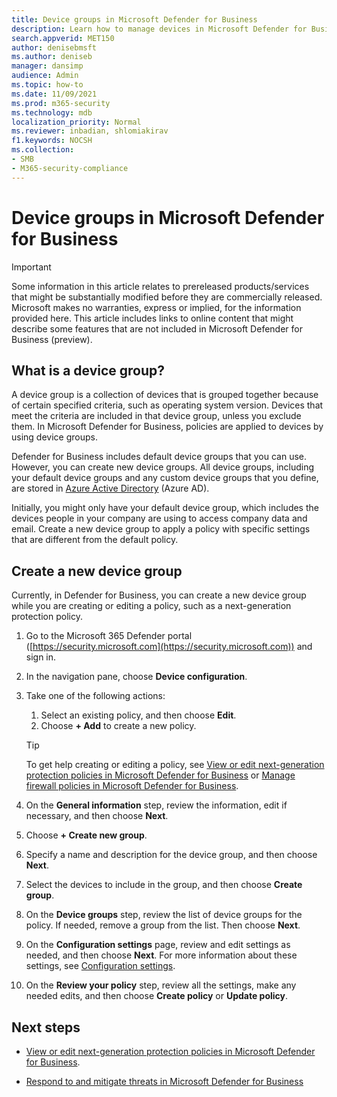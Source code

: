 ```yaml
---
title: Device groups in Microsoft Defender for Business
description: Learn how to manage devices in Microsoft Defender for Business
search.appverid: MET150
author: denisebmsft
ms.author: deniseb
manager: dansimp 
audience: Admin
ms.topic: how-to
ms.date: 11/09/2021
ms.prod: m365-security
ms.technology: mdb
localization_priority: Normal
ms.reviewer: inbadian, shlomiakirav
f1.keywords: NOCSH 
ms.collection: 
- SMB
- M365-security-compliance
---
```


# Device groups in Microsoft Defender for Business

> [!IMPORTANT]
> Some information in this article relates to prereleased products/services that might be substantially modified before they are commercially released. Microsoft makes no warranties, express or implied, for the information provided here. This article includes links to online content that might describe some features that are not included in Microsoft Defender for Business (preview).

## What is a device group?

A device group is a collection of devices that is grouped together because of certain specified criteria, such as operating system version. Devices that meet the criteria are included in that device group, unless you exclude them. In Microsoft Defender for Business, policies are applied to devices by using device groups. 

Defender for Business includes default device groups that you can use. However, you can create new device groups. All device groups, including your default device groups and any custom device groups that you define, are stored in [Azure Active Directory](/azure/active-directory/fundamentals/active-directory-whatis) (Azure AD).

Initially, you might only have your default device group, which includes the devices people in your company are using to access company data and email. Create a new device group to apply a policy with specific settings that are different from the default policy.

## Create a new device group

Currently, in Defender for Business, you can create a new device group while you are creating or editing a policy, such as a next-generation protection policy. 

1. Go to the Microsoft 365 Defender portal ([https://security.microsoft.com](https://security.microsoft.com)) and sign in.

2. In the navigation pane, choose **Device configuration**. 

3. Take one of the following actions:

    1. Select an existing policy, and then choose **Edit**.
    2. Choose **+ Add** to create a new policy.

    > [!TIP]
    > To get help creating or editing a policy, see [View or edit next-generation protection policies in Microsoft Defender for Business](mdb-manage-next-generation-protection.md) or [Manage firewall policies in Microsoft Defender for Business](mdb-manage-firewall.md).

4. On the **General information** step, review the information, edit if necessary, and then choose **Next**.

5. Choose **+ Create new group**. 

6. Specify a name and description for the device group, and then choose **Next**.

7. Select the devices to include in the group, and then choose **Create group**.

8. On the **Device groups** step, review the list of device groups for the policy. If needed, remove a group from the list. Then choose **Next**.

9. On the **Configuration settings** page, review and edit settings as needed, and then choose **Next**. For more information about these settings, see [Configuration settings](mdb-next-gen-configuration-settings.md).

10. On the **Review your policy** step, review all the settings, make any needed edits, and then choose **Create policy** or **Update policy**.

## Next steps

- [View or edit next-generation protection policies in Microsoft Defender for Business](mdb-manage-next-generation-protection.md).

- [Respond to and mitigate threats in Microsoft Defender for Business](mdb-respond-mitigate-threats.md)